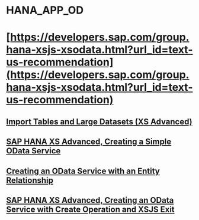 # HANA_APP_OD
# [https://developers.sap.com/group.hana-xsjs-xsodata.html?url_id=text-us-recommendation](https://developers.sap.com/group.hana-xsjs-xsodata.html?url_id=text-us-recommendation)	
## [Import Tables and Large Datasets (XS Advanced)](https://developers.sap.com/tutorials/xsa-import-shine-data.html)
## [SAP HANA XS Advanced, Creating a Simple OData Service](https://developers.sap.com/tutorials/xsa-xsodata.html)
## [Creating an OData Service with an Entity Relationship](https://developers.sap.com/tutorials/xsa-xsodata-entity.html)
## [SAP HANA XS Advanced, Creating an OData Service with Create Operation and XSJS Exit](https://developers.sap.com/tutorials/xsa-xsodata-create.html)
